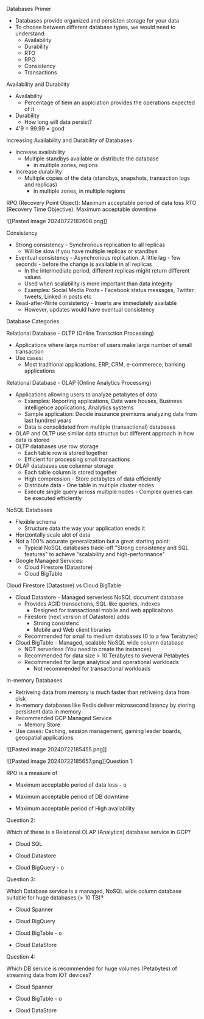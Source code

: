 Databases Primer
- Databases provide organized and persisten storage for your data
- To choose between different database types, we would need to understand:
	- Availability
	- Durability
	- RTO
	- RPO
	- Consistency
	- Transactions

Availability and Durability
- Availability
	- Percentage of tiem an applciation provides the operations expected of it
- Durability
	- How long will data persist?
- 4'9 = 99.99 = good

Increasing Availability and Durability of Databases
- Increase availability
	- Multiple standbys available or distribute the database
		- in multiple zones, regions
- Increase durability
	- Multiple copies of the data (standbys, snapshots, transaction logs and replicas)
		- in multiple zones, in multiple regions

RPO (Recovery Point Object): Maximum acceptable period of data loss
RTO (Recovery Time Objective): Maximum acceptable downtime

![[Pasted image 20240722182608.png]]

Consistency
- Strong consistency - Synchronous replication to all replicas
	- Will be slow if you have multiple replicas or standbys
- Eventual consistency - Asynchronous replication. A little lag - few seconds - before the change is available in all replicas
	- In the intermediate period, different replicas might return different values
	- Used when scalability is more important than data integrity
	- Examples: Social Media Posts - Facebook status messages, Twitter tweets, Linked in posts etc
- Read-after-Write consistency - Inserts are immediately available
	- However, updates would have eventual consistency

Database Categories

Relational Database - OLTP (Online Transction Processing)
- Applications where large number of users make large number of small transaction
- Use cases:
	- Most traditional applications, ERP, CRM, e-commerece, banking applications

Relational Database - OLAP (Online Analytics Processing)
- Applications allowing users to analyze petabytes of data
	- Examples: Reporting applications, Data ware houses, Business intelligence applications, Analytics systems
	- Sample application: Decide insurance premiums analyzing data from last hundred years
	- Data is consolidated from multiple (transactional) databases
- OLAP and OLTP use similar data structus but different approach in how data is stored
- OLTP databases use row storage
	- Each table row is stored together
	- Efficient for processing small transactions
- OLAP databases use columnar storage 
	- Each table column is stored together
	- High compression - Store petabytes of data efficiently
	- Distribute data - One table in multiple cluster nodes
	- Execute single query across multiple nodes - Complex queries can be executed efficiently

NoSQL Databases
- Flexible schema
	- Structure data the way your application eneds it
- Horizontally scale alot of data
- Not a 100% accurate generalization but a great starting point:
	- Typical NoSQL databases trade-off "Strong consistency and SQL features" to achieve "scalability and high-performance"
- Google Managed Services:
	- Cloud Firestore (Datastore)
	- Cloud BigTable

Cloud Firestore (Datastore) vs Cloud BigTable
- Cloud Datastore - Managed serverless NoSQL document database
	- Provides ACID transactions, SQL-like queries, indexes
		- Designed for transactional mobile and web applicaitons
	- Firestore (next version of Datastore) adds:
		- Strong consistenc
		- Mobile and Web client libraries
	- Recommended for small to medium databases (0 to a few Terabytes)
- Cloud BigTable - Managed, scalable NoSQL wide column database
	- NOT serverless (You need to create the instances)
	- Recommended for data size > 10 Terabytes to sveveral Petabytes
	- Recommended for large analytical and operational workloads
		- Not recommended for transactional workloads

In-memory Databases
- Retriveing data from memory is much faster than retriveing data from disk
- In-memory databases like Redis deliver microsecond latency by storing persistent data in memory
- Recommended GCP Managed Service
	- Memory Store
- Use cases: Caching, session management, gaming leader boards, geospatial applications

![[Pasted image 20240722185455.png]]

![[Pasted image 20240722185657.png]]Question 1:

RPO is a measure of

- Maximum acceptable period of data loss - o
    
- Maximum acceptable period of DB downtime
    
- Maximum acceptable period of High availability

Question 2:

Which of these is a Relational OLAP (Analytics) database service in GCP?

- Cloud SQL
    
- Cloud Datastore
    
- Cloud BigQuery - o 

Question 3:

Which Database service is a managed, NoSQL wide column database suitable for huge databases (> 10 TB)?

- Cloud Spanner
    
- Cloud BigQuery
    
- Cloud BigTable - o 
    
- Cloud DataStore

Question 4:

Which DB service is recommended for huge volumes (Petabytes) of streaming data from IOT devices?

- Cloud Spanner
    
- Cloud BigTable - o
    
- Cloud DataStore